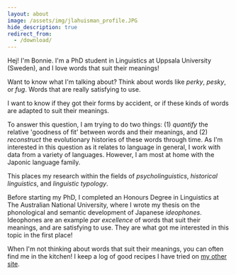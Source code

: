 ```yaml
---
layout: about
image: /assets/img/jlahuisman_profile.JPG
hide_description: true
redirect_from:
  - /download/
---
```


<!--author-->

Hej! I'm Bonnie. I'm a PhD student in Linguistics at Uppsala University (Sweden), and I love words that suit their meanings! 

Want to know what I'm talking about? Think about words like *perky*, *pesky*, or *fug*. Words that are really satisfying to use.

I want to know if they got their forms by accident, or if these kinds of words are adapted to suit their meanings. 

To answer this question, I am trying to do two things: (1) *quantify* the relative 'goodness of fit' between words and their meanings, and (2) *reconstruct* the evolutionary histories of these words through time. As I'm interested in this question as it relates to language in general, I work with data from a variety of languages. However, I am most at home with the Japonic language family.

This places my research within the fields of *psycholinguistics*, *historical linguistics*, and *linguistic typology*.

Before starting my PhD, I completed an Honours Degree in Linguistics at The Australian National University, where I wrote my thesis on the phonological and semantic development of Japanese *ideophones*. Ideophones are an example *par excellence* of words that suit their meanings, and are satisfying to use. They are what got me interested in this topic in the first place!

When I'm not thinking about words that suit their meanings, you can often find me in the kitchen! I keep a log of good recipes I have tried on [my other site](https://www.honestcookingblog.com/).  


